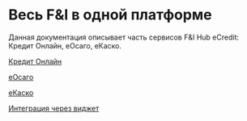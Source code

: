 # Весь F&I в одной платформе

Данная документация описывает часть сервисов F&I Hub eCredit: Кредит Онлайн, еОсаго, еКаско.

[Кредит Онлайн](credit_online/credit_online.md)

[еОсаго](eosago/eosago.md)

[еКаско](ekasko/ekasko.md)

[Интеграция через виджет](widget/widget.md)
